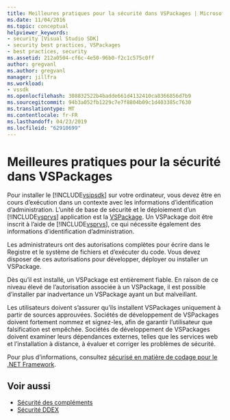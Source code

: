 ```yaml
---
title: Meilleures pratiques pour la sécurité dans VSPackages | Microsoft Docs
ms.date: 11/04/2016
ms.topic: conceptual
helpviewer_keywords:
- security [Visual Studio SDK]
- security best practices, VSPackages
- best practices, security
ms.assetid: 212a0504-cf6c-4e50-96b0-f2c1c575c0ff
author: gregvanl
ms.author: gregvanl
manager: jillfra
ms.workload:
- vssdk
ms.openlocfilehash: 308832522b4badde661d4132410ca8366856d7b9
ms.sourcegitcommit: 94b3a052fb1229c7e7f8804b09c1d403385c7630
ms.translationtype: MT
ms.contentlocale: fr-FR
ms.lasthandoff: 04/23/2019
ms.locfileid: "62910699"
---
```

# <a name="best-practices-for-security-in-vspackages"></a>Meilleures pratiques pour la sécurité dans VSPackages
Pour installer le [!INCLUDE[vsipsdk](../../extensibility/includes/vsipsdk_md.md)] sur votre ordinateur, vous devez être en cours d’exécution dans un contexte avec les informations d’identification d’administration. L’unité de base de sécurité et le déploiement d’un [!INCLUDE[vsprvs](../../code-quality/includes/vsprvs_md.md)] application est la [VSPackage](../../extensibility/internals/vspackages.md). Un VSPackage doit être inscrit à l’aide de [!INCLUDE[vsprvs](../../code-quality/includes/vsprvs_md.md)], ce qui nécessite également des informations d’identification d’administration.

 Les administrateurs ont des autorisations complètes pour écrire dans le Registre et le système de fichiers et d’exécuter du code. Vous devez disposer de ces autorisations pour développer, déployer ou installer un VSPackage.

 Dès qu’il est installé, un VSPackage est entièrement fiable. En raison de ce niveau élevé de l’autorisation associée à un VSPackage, il est possible d’installer par inadvertance un VSPackage ayant un but malveillant.

 Les utilisateurs doivent s’assurer qu’ils installent VSPackages uniquement à partir de sources approuvées. Sociétés de développement de VSPackages doivent fortement nommez et signez-les, afin de garantir l’utilisateur que falsification est empêchée. Sociétés de développement de VSPackages doivent examiner leurs dépendances externes, telles que les services web et l’installation à distance, à évaluer et corriger les problèmes de sécurité.

 Pour plus d’informations, consultez [sécurisé en matière de codage pour le .NET Framework](/previous-versions/visualstudio/visual-studio-2008/d55zzx87(v=vs.90)).

## <a name="see-also"></a>Voir aussi
- [Sécurité des compléments](https://msdn.microsoft.com/Library/44a5c651-6246-4310-b371-65378917c799)
- [Sécurité DDEX](https://msdn.microsoft.com/library/44a52a70-5c98-450e-993d-4a3b32f69ba8)
